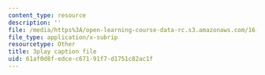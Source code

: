 ```yaml
---
content_type: resource
description: ''
file: /media/https%3A/open-learning-course-data-rc.s3.amazonaws.com/16-885j-aircraft-systems-engineering-fall-2005/61af0d8fedcec67191f7d1751c82ac1f_xJ2H06sseLM.srt
file_type: application/x-subrip
resourcetype: Other
title: 3play caption file
uid: 61af0d8f-edce-c671-91f7-d1751c82ac1f
---
```

